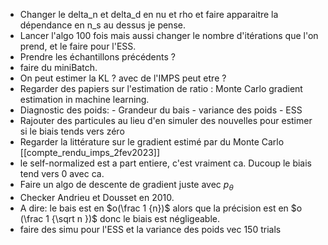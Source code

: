 - Changer le delta_n et delta_d en nu et rho et faire apparaitre la dépendance en n_s au dessus je pense. 
- Lancer l'algo 100 fois mais aussi changer le nombre d'itérations que l'on prend, et le faire pour l'ESS. 
- Prendre les échantillons précédents ? 
- faire du miniBatch. 
- On peut estimer la KL ? avec de l'IMPS peut etre ? 
- Regarder des papiers sur l'estimation de ratio : Monte Carlo gradient estimation in machine learning. 
- Diagnostic des poids: 
								- Grandeur du bais
								- variance des poids 
								- ESS 
- Rajouter des particules au lieu d'en simuler des nouvelles pour estimer si le biais tends vers zéro 
- Regarder la littérature sur le gradient estimé par du Monte Carlo
[[compte_rendu_imps_2fev2023]]
-  le self-normalized est a part entiere, c'est vraiment ca. Ducoup le biais tend vers 0 avec ca. 
- Faire un algo de descente de gradient juste avec $p_{\theta}$
- Checker Andrieu et Dousset en 2010. 
-   A dire: le bais est en $o(\frac 1 {n})$ alors que la précision est en $o (\frac 1 {\sqrt n })$ donc le biais est négligeable.  
- faire des simu pour l'ESS et la variance des poids vec 150 trials